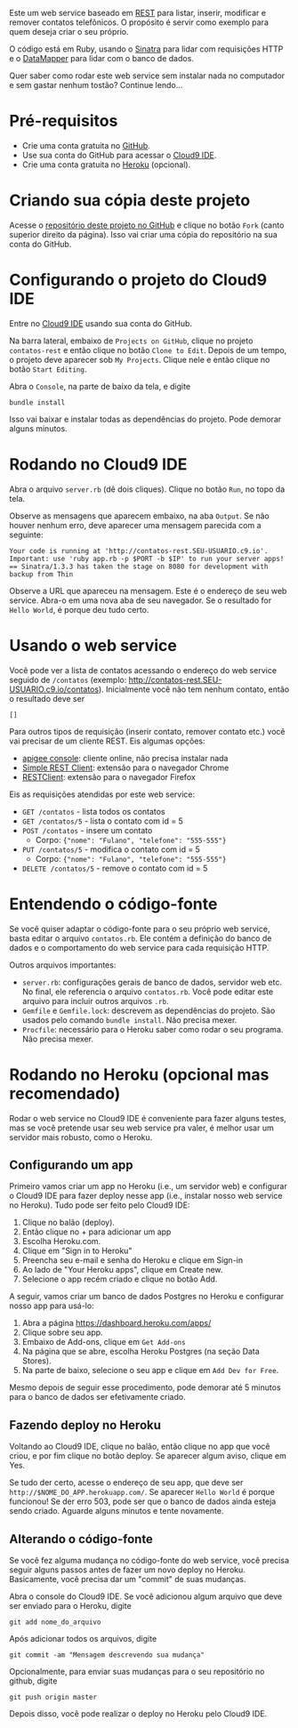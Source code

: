 Este um web service baseado em [REST](http://en.wikipedia.org/wiki/representational_state_transfer) para listar, inserir, modificar e remover contatos telefônicos. O propósito é servir como exemplo para quem deseja criar o seu próprio.

O código está em Ruby, usando o [Sinatra](http://www.sinatrarb.com/) para lidar com requisições HTTP e o [DataMapper](http://datamapper.org/getting-started.html) para lidar com o banco de dados.

Quer saber como rodar este web service sem instalar nada no computador e sem gastar nenhum tostão? Continue lendo...

# Pré-requisitos

* Crie uma conta gratuita no [GitHub](https://github.com/).
* Use sua conta do GitHub para acessar o [Cloud9 IDE](https://c9.io/).
* Crie uma conta gratuita no [Heroku](http://www.heroku.com/) (opcional).

# Criando sua cópia deste projeto

Acesse o [repositório deste projeto no GitHub](https://github.com/rodrigorgs/contatos-rest) e clique no botão `Fork` (canto superior direito da página). Isso vai criar uma cópia do repositório na sua conta do GitHub.

# Configurando o projeto do Cloud9 IDE

Entre no [Cloud9 IDE](https://c9.io/) usando sua conta do GitHub.

Na barra lateral, embaixo de `Projects on GitHub`, clique no projeto `contatos-rest` e então clique no botão `Clone to Edit`. Depois de um tempo, o projeto deve aparecer sob `My Projects`. Clique nele e então clique no botão `Start Editing`.

Abra o `Console`, na parte de baixo da tela, e digite

    bundle install
   
Isso vai baixar e instalar todas as dependências do projeto. Pode demorar alguns minutos.

# Rodando no Cloud9 IDE

Abra o arquivo `server.rb` (dê dois cliques). Clique no botão `Run`, no topo da tela.

Observe as mensagens que aparecem embaixo, na aba `Output`. Se não houver nenhum erro, deve aparecer uma mensagem parecida com a seguinte:

    Your code is running at 'http://contatos-rest.SEU-USUARIO.c9.io'.
    Important: use 'ruby app.rb -p $PORT -b $IP' to run your server apps!
    == Sinatra/1.3.3 has taken the stage on 8080 for development with backup from Thin

Observe a URL que apareceu na mensagem. Este é o endereço de seu web service. Abra-o em uma nova aba de seu navegador. Se o resultado for `Hello World`, é porque deu tudo certo.

# Usando o web service

Você pode ver a lista de contatos acessando o endereço do web service seguido de `/contatos` (exemplo: <http://contatos-rest.SEU-USUARIO.c9.io/contatos>). Inicialmente você não tem nenhum contato, então o resultado deve ser

    []

Para outros tipos de requisição (inserir contato, remover contato etc.) você vai precisar de um cliente REST. Eis algumas opções:

* [apigee console](apigee.com/console/others): cliente online, não precisa instalar nada
* [Simple REST Client](https://chrome.google.com/webstore/detail/simple-rest-client/fhjcajmcbmldlhcimfajhfbgofnpcjmb): extensão para o navegador Chrome
* [RESTClient](https://addons.mozilla.org/en-us/firefox/addon/restclient/): extensão para o navegador Firefox

Eis as requisições atendidas por este web service:

* `GET /contatos` - lista todos os contatos
* `GET /contatos/5` - lista o contato com id = 5
* `POST /contatos` - insere um contato
  * Corpo: `{"nome": "Fulano", "telefone": "555-555"}`
* `PUT /contatos/5` - modifica o contato com id = 5
  * Corpo: `{"nome": "Fulano", "telefone": "555-555"}`
* `DELETE /contatos/5` - remove o contato com id = 5

# Entendendo o código-fonte

Se você quiser adaptar o código-fonte para o seu próprio web service, basta editar o arquivo `contatos.rb`. Ele contém a definição do banco de dados e o comportamento do web service para cada requisição HTTP.

Outros arquivos importantes:

* `server.rb`: configurações gerais de banco de dados, servidor web etc. No final, ele referencia o arquivo `contatos.rb`. Você pode editar este arquivo para incluir outros arquivos `.rb`.
* `Gemfile` e `Gemfile.lock`: descrevem as dependências do projeto. São usados pelo comando `bundle install`. Não precisa mexer.
* `Procfile`: necessário para o Heroku saber como rodar o seu programa. Não precisa mexer.

# Rodando no Heroku (opcional mas recomendado)

Rodar o web service no Cloud9 IDE é conveniente para fazer alguns testes, mas se você pretende usar seu web service pra valer, é melhor usar um servidor mais robusto, como o Heroku.

## Configurando um app

Primeiro vamos criar um app no Heroku (i.e., um servidor web) e configurar o Cloud9 IDE para fazer deploy nesse app (i.e., instalar nosso web service no Heroku). Tudo pode ser feito pelo Cloud9 IDE:

1. Clique no balão (deploy).
2. Então clique no + para adicionar um app
3. Escolha Heroku.com. 
4. Clique em "Sign in to Heroku"
5. Preencha seu e-mail e senha do Heroku e clique em Sign-in
6. Ao lado de "Your Heroku apps", clique em Create new.
7. Selecione o app recém criado e clique no botão Add.

A seguir, vamos criar um banco de dados Postgres no Heroku e configurar nosso app para usá-lo:

1. Abra a página <https://dashboard.heroku.com/apps/>
2. Clique sobre seu app.
3. Embaixo de Add-ons, clique em `Get Add-ons`
4. Na página que se abre, escolha Heroku Postgres (na seção Data Stores).
5. Na parte de baixo, selecione o seu app e clique em `Add Dev for Free`.

<!-- (Alternativa) (Onde se lê -app, insira mais um hífen no início)

Baixe e instale o Heroku Toolbelt, disponível em https://toolbelt.herokuapp.com/

Abra o terminal de seu computador e digita o seguinte comando:

    heroku login

Informe o e-mail e a senha de sua conta no Heroku. Então execute os seguintes comandos (troque `$NOME_DO_APP` pelo nome de seu app):

    heroku addons:add heroku-postgresql:dev -app $NOME_DO_APP
    heroku config -app $NOME_DO_APP | grep HEROKU_POSTGRESQL

O último comando vai retornar algo do tipo

    HEROKU_POSTGRESQL_RED_URL: postgres://user3123:passkja83kd8@ec2-117-21-174-214.compute-1.amazonaws.com:6212/db982398

Note que, em vez de `RED`, pode aparecer `GOLD`, `AMBER`, `COBALT` ou outra cor. Então execute a seguinte linha, trocando `RED` pela cor retornada pelo último comando:
    
    heroku pg:promote HEROKU_POSTGRESQL_RED_URL -app $NOME_DO_APP
-->

Mesmo depois de seguir esse procedimento, pode demorar até 5 minutos para o banco de dados ser efetivamente criado.

## Fazendo deploy no Heroku

Voltando ao Cloud9 IDE, clique no balão, então clique no app que você criou, e por fim clique no botão deploy. Se aparecer algum aviso, clique em Yes.

Se tudo der certo, acesse o endereço de seu app, que deve ser `http://$NOME_DO_APP.herokuapp.com/`. Se aparecer `Hello World` é porque funcionou! Se der erro 503, pode ser que o banco de dados ainda esteja sendo criado. Aguarde alguns minutos e tente novamente.

## Alterando o código-fonte

Se você fez alguma mudança no código-fonte do web service, você precisa seguir alguns passos antes de fazer um novo deploy no Heroku. Basicamente, você precisa dar um "commit" de suas mudanças.

Abra o console do Cloud9 IDE. Se você adicionou algum arquivo que deve ser enviado para o Heroku, digite

    git add nome_do_arquivo

Após adicionar todos os arquivos, digite

    git commit -am "Mensagem descrevendo sua mudança"

Opcionalmente, para enviar suas mudanças para o seu repositório no github, digite

    git push origin master

Depois disso, você pode realizar o deploy no Heroku pelo Cloud9 IDE.

<!-- 
Opção interessante para fazer deploy de GitHub para Heroku: https://deploybutton.com/
-->
